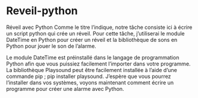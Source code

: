 # Reveil-python
Réveil avec Python
Comme le titre l’indique, notre tâche consiste ici à écrire un script python qui crée un réveil. Pour cette tâche, j’utiliserai le module DateTime en Python pour créer un réveil et la bibliothèque de sons en Python pour jouer le son de l’alarme.

Le module DateTime est préinstallé dans le langage de programmation Python afin que vous puissiez facilement l’importer dans votre programme. La bibliothèque Playsound peut être facilement installée à l’aide d’une commande pip ; pip installer playsound. J’espère que vous pourrez l’installer dans vos systèmes, voyons maintenant comment écrire un programme pour créer une alarme avec Python.
